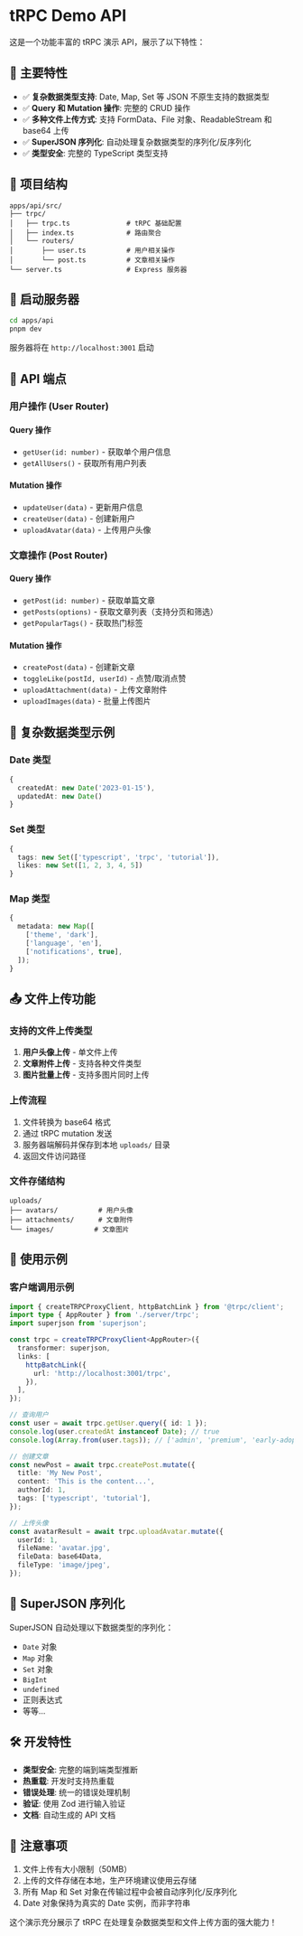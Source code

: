 # tRPC Demo API

这是一个功能丰富的 tRPC 演示 API，展示了以下特性：

## 🌟 主要特性

- ✅ **复杂数据类型支持**: Date, Map, Set 等 JSON 不原生支持的数据类型
- ✅ **Query 和 Mutation 操作**: 完整的 CRUD 操作
- ✅ **多种文件上传方式**: 支持 FormData、File 对象、ReadableStream 和 base64 上传
- ✅ **SuperJSON 序列化**: 自动处理复杂数据类型的序列化/反序列化
- ✅ **类型安全**: 完整的 TypeScript 类型支持

## 📁 项目结构

```
apps/api/src/
├── trpc/
│   ├── trpc.ts              # tRPC 基础配置
│   ├── index.ts             # 路由聚合
│   └── routers/
│       ├── user.ts          # 用户相关操作
│       └── post.ts          # 文章相关操作
└── server.ts                # Express 服务器
```

## 🚀 启动服务器

```bash
cd apps/api
pnpm dev
```

服务器将在 `http://localhost:3001` 启动

## 📡 API 端点

### 用户操作 (User Router)

#### Query 操作

- `getUser(id: number)` - 获取单个用户信息
- `getAllUsers()` - 获取所有用户列表

#### Mutation 操作

- `updateUser(data)` - 更新用户信息
- `createUser(data)` - 创建新用户
- `uploadAvatar(data)` - 上传用户头像

### 文章操作 (Post Router)

#### Query 操作

- `getPost(id: number)` - 获取单篇文章
- `getPosts(options)` - 获取文章列表（支持分页和筛选）
- `getPopularTags()` - 获取热门标签

#### Mutation 操作

- `createPost(data)` - 创建新文章
- `toggleLike(postId, userId)` - 点赞/取消点赞
- `uploadAttachment(data)` - 上传文章附件
- `uploadImages(data)` - 批量上传图片

## 🔧 复杂数据类型示例

### Date 类型

```typescript
{
  createdAt: new Date('2023-01-15'),
  updatedAt: new Date()
}
```

### Set 类型

```typescript
{
  tags: new Set(['typescript', 'trpc', 'tutorial']),
  likes: new Set([1, 2, 3, 4, 5])
}
```

### Map 类型

```typescript
{
  metadata: new Map([
    ['theme', 'dark'],
    ['language', 'en'],
    ['notifications', true],
  ]);
}
```

## 📤 文件上传功能

### 支持的文件上传类型

1. **用户头像上传** - 单文件上传
2. **文章附件上传** - 支持各种文件类型
3. **图片批量上传** - 支持多图片同时上传

### 上传流程

1. 文件转换为 base64 格式
2. 通过 tRPC mutation 发送
3. 服务器端解码并保存到本地 `uploads/` 目录
4. 返回文件访问路径

### 文件存储结构

```
uploads/
├── avatars/          # 用户头像
├── attachments/      # 文章附件
└── images/          # 文章图片
```

## 🎯 使用示例

### 客户端调用示例

```typescript
import { createTRPCProxyClient, httpBatchLink } from '@trpc/client';
import type { AppRouter } from './server/trpc';
import superjson from 'superjson';

const trpc = createTRPCProxyClient<AppRouter>({
  transformer: superjson,
  links: [
    httpBatchLink({
      url: 'http://localhost:3001/trpc',
    }),
  ],
});

// 查询用户
const user = await trpc.getUser.query({ id: 1 });
console.log(user.createdAt instanceof Date); // true
console.log(Array.from(user.tags)); // ['admin', 'premium', 'early-adopter']

// 创建文章
const newPost = await trpc.createPost.mutate({
  title: 'My New Post',
  content: 'This is the content...',
  authorId: 1,
  tags: ['typescript', 'tutorial'],
});

// 上传头像
const avatarResult = await trpc.uploadAvatar.mutate({
  userId: 1,
  fileName: 'avatar.jpg',
  fileData: base64Data,
  fileType: 'image/jpeg',
});
```

## 🔄 SuperJSON 序列化

SuperJSON 自动处理以下数据类型的序列化：

- `Date` 对象
- `Map` 对象
- `Set` 对象
- `BigInt`
- `undefined`
- 正则表达式
- 等等...

## 🛠️ 开发特性

- **类型安全**: 完整的端到端类型推断
- **热重载**: 开发时支持热重载
- **错误处理**: 统一的错误处理机制
- **验证**: 使用 Zod 进行输入验证
- **文档**: 自动生成的 API 文档

## 📝 注意事项

1. 文件上传有大小限制（50MB）
2. 上传的文件存储在本地，生产环境建议使用云存储
3. 所有 Map 和 Set 对象在传输过程中会被自动序列化/反序列化
4. Date 对象保持为真实的 Date 实例，而非字符串

这个演示充分展示了 tRPC 在处理复杂数据类型和文件上传方面的强大能力！
